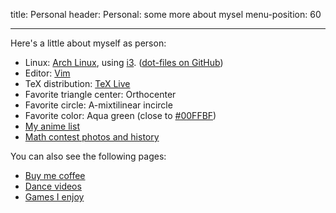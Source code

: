 title: Personal
header: Personal: some more about mysel
menu-position: 60

---

Here's a little about myself as person:

+ Linux: [Arch Linux](https://www.archlinux.org/), using [i3](https://i3wm.org/).
	([dot-files on GitHub](https://github.com/vEnhance/dotfiles))
+ Editor: [Vim](http://www.vim.org/)
+ TeX distribution: [TeX Live](https://tug.org/texlive/)
+ Favorite triangle center: Orthocenter
+ Favorite circle: A-mixtilinear incircle
+ Favorite color: Aqua green (close to [#00FFBF][aquamarine])
+ [My anime list](https://myanimelist.net/animelist/v_Enhance)
+ [Math contest photos and history](myscores.html)

You can also see the following pages:

+ [Buy me coffee](coffee.html)
+ [Dance videos](adt.html)
+ [Games I enjoy](games.html)

[aquamarine]: https://en.wikipedia.org/wiki/Aquamarine_(color)
[imo]: http://imo-official.org/participant_r.aspx?id=24870
